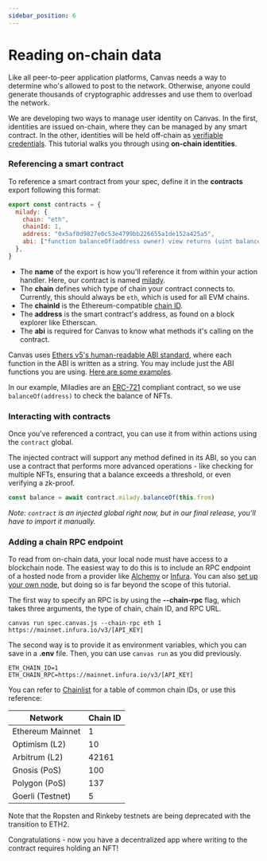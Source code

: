 ```yaml
---
sidebar_position: 6
---
```


# Reading on-chain data

Like all peer-to-peer application platforms, Canvas needs a way to determine who's allowed to post to the network. Otherwise, anyone could generate thousands of cryptographic addresses and use them to overload the network.

We are developing two ways to manage user identity on Canvas. In the first, identities are issued on-chain, where they can be managed by any smart contract. In the other, identities will be held off-chain as [verifiable credentials](https://www.w3.org/TR/vc-data-model/). This tutorial walks you through using **on-chain identities**.

### Referencing a smart contract

To reference a smart contract from your spec, define it in the **contracts** export following this format:

```js
export const contracts = {
  milady: {
    chain: "eth",
    chainId: 1,
    address: "0x5af0d9827e0c53e4799bb226655a1de152a425a5",
    abi: ["function balanceOf(address owner) view returns (uint balance)"],
  },
}
```

* The **name** of the export is how you'll reference it from within your action handler. Here, our contract is named [milady](https://miladymaker.net/).
* The **chain** defines which type of chain your contract connects to. Currently, this should always be `eth`, which is used for all EVM chains.
* The **chainId** is the Ethereum-compatible [chain ID](https://chainlist.org/).
* The **address** is the smart contract's address, as found on a block explorer like Etherscan.
* The **abi** is required for Canvas to know what methods it's calling on the contract.

Canvas uses [Ethers v5's human-readable ABI standard](https://docs.ethers.io/v5/api/utils/abi/interface/), where each function in the ABI is written as a string. You may include just the ABI functions you are using. [Here are some examples](https://blog.ricmoo.com/human-readable-contract-abis-in-ethers-js-141902f4d917).

In our example, Miladies are an [ERC-721](https://eips.ethereum.org/EIPS/eip-721) compliant contract, so we use `balanceOf(address)` to check the balance of NFTs.


### Interacting with contracts

Once you've referenced a contract, you can use it from within actions using the `contract` global.

The injected contract will support any method defined in its ABI, so you can use a contract that performs more advanced operations - like checking for multiple NFTs, ensuring that a balance exceeds a threshold, or even verifying a zk-proof.

```js
const balance = await contract.milady.balanceOf(this.from)
```

*Note: `contract` is an injected global right now, but in our final release, you'll have to import it manually.*


### Adding a chain RPC endpoint

To read from on-chain data, your local node must have access to a blockchain node. The easiest way to do this is to include an RPC endpoint of a hosted node from a provider like [Alchemy](https://www.alchemy.com/) or [Infura](https://infura.io/). You can also [set up your own node](https://ethereum.org/en/developers/docs/nodes-and-clients/run-a-node/), but doing so is far beyond the scope of this tutorial.

The first way to specify an RPC is by using the **--chain-rpc** flag, which takes three arguments, the type of chain, chain ID, and RPC URL.

```
canvas run spec.canvas.js --chain-rpc eth 1 https://mainnet.infura.io/v3/[API_KEY]
```

The second way is to provide it as environment variables, which you can save in a **.env** file. Then, you can use `canvas run` as you did previously.

```
ETH_CHAIN_ID=1
ETH_CHAIN_RPC=https://mainnet.infura.io/v3/[API_KEY]
```

You can refer to [Chainlist](https://chainlist.org/) for a table of common chain IDs, or use this reference:


| Network           | Chain ID          |
| ----------------- | ----------------- |
| Ethereum Mainnet  | 1                 |
| Optimism (L2)     | 10                |
| Arbitrum (L2)     | 42161             |
| Gnosis (PoS)      | 100               |
| Polygon (PoS)     | 137               |
| Goerli (Testnet)  | 5                 |

Note that the Ropsten and Rinkeby testnets are being deprecated with the transition to ETH2.

Congratulations - now you have a decentralized app where writing to the contract requires holding an NFT!